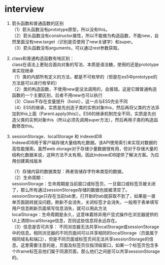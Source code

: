 # interview

1. 箭头函数和普通函数的区别  
（1）箭头函数没有prototype原型，所以没有this。  
（2）箭头函数没有constructor属性，所以不能做为构造函数，不能new，自然里面没有new.target（识别是否使用了new关键字）和super。  
（3）箭头函数没有arguments，可以通过rest参数获取。  
  

2. class和普通构造函数有啥区别：  
   class在语法上更贴合面向对象的写法、本质是语法糖，使用的还是prototype来实现继承  
	（1）类的内部所有定义的方法，都是不可枚举的（但是在es5中prototype的方法是可以进行枚举的）  
	（2）类的构造函数，不使用new是没法调用的，会报错。这是它跟普通构造函数的一个主要区别，后者不用new也可以执行  
	（3）Class不存在变量提升（hoist），这一点与ES5完全不同  
	（4）ES5的继承，实质是先创造子类的实例对象this，然后再将父类的方法添加到this上面（Parent.apply(this)）。ES6的继承机制完全不同，实质是先创造父类的实例对象this（所以必须先调用super方法），然后再用子类的构造函数修改this。  
    

3. sessionStorage、localStorage 和 indexedDB  
IndexedDB用于客户端存储大量结构化数据。该API使用索引来实现对数据的高性能搜索。虽然web storage对于存储少量数据很有用，但对于存储大量的结构化数据来说，这种方法不太有用。因此IndexedDB提供了解决方案。为应用创建离线版本  

	（1）存储内容的数据类型：两者皆储存字符串类型的数据。  
	（2）生命周期：  
		sessionStorage：生命周期是当前窗口或标签页，一旦窗口或标签页被关闭了，那么所有通过sessionStorage存储的数据也就被清空了。sessionStorage只存在当前tab里，打开新的tab就获取不到了，如果是一直单页面跳转就没问题。刷新不会消失，关闭标签才会消失，一般用于表单填写用户信息刷新页面填写信息消失，就可以用此方法  
		localStorage：生命周期是永久，这意味着除非用户显式操作在浏览器提供的UI上清除localStorage信息，否则这些信息将永远存在。  
	（3）信息是否可共享： 不同浏览器无法共享localStorage或sessionStorage中的信息。相同浏览器的不同页面间可以共享相同的localStorage（页面属于相同域名和端口），但是不同页面或标签页间无法共享sessionStorage的信息。这里需要注意的是，页面及标签页仅指顶级窗口，如果一个标签页包含多个iframe标签且他们属于同源页面，那么他们之间是可以共享sessionStorage的。  
	

